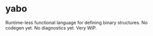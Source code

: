 yabo
====

Runtime-less functional language for defining binary structures. No codegen yet. No diagnostics yet. Very WIP.
